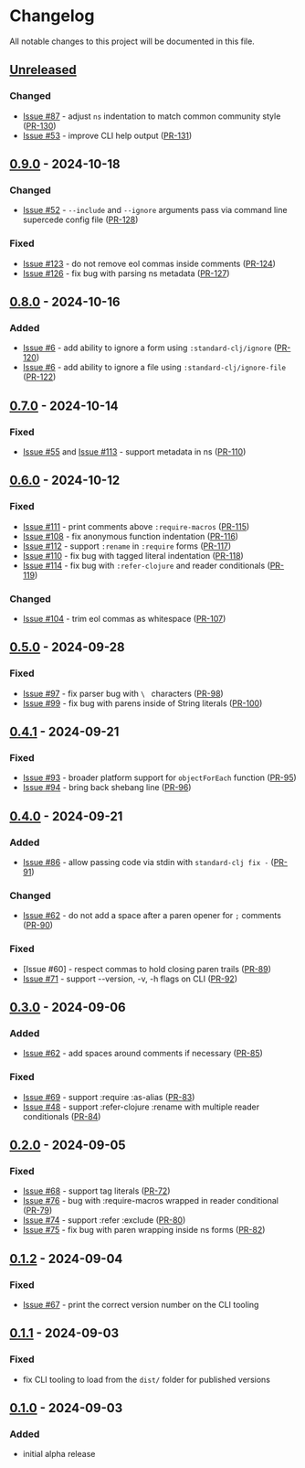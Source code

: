 # Changelog

All notable changes to this project will be documented in this file.

## [Unreleased]

### Changed
- [Issue #87] - adjust `ns` indentation to match common community style ([PR-130])
- [Issue #53] - improve CLI help output ([PR-131])

## [0.9.0] - 2024-10-18

### Changed
- [Issue #52] - `--include` and `--ignore` arguments pass via command line supercede config file ([PR-128])

### Fixed
- [Issue #123] - do not remove eol commas inside comments ([PR-124])
- [Issue #126] - fix bug with parsing ns metadata ([PR-127])

## [0.8.0] - 2024-10-16

### Added
- [Issue #6] - add ability to ignore a form using `:standard-clj/ignore` ([PR-120])
- [Issue #6] - add ability to ignore a file using `:standard-clj/ignore-file` ([PR-122])

## [0.7.0] - 2024-10-14

### Fixed
- [Issue #55] and [Issue #113] - support metadata in ns ([PR-110])

## [0.6.0] - 2024-10-12

### Fixed
- [Issue #111] - print comments above `:require-macros` ([PR-115])
- [Issue #108] - fix anonymous function indentation ([PR-116])
- [Issue #112] - support `:rename` in `:require` forms ([PR-117])
- [Issue #110] - fix bug with tagged literal indentation ([PR-118])
- [Issue #114] - fix bug with `:refer-clojure` and reader conditionals ([PR-119])

### Changed
- [Issue #104] - trim eol commas as whitespace ([PR-107])

## [0.5.0] - 2024-09-28

### Fixed
- [Issue #97] - fix parser bug with `\ ` characters ([PR-98])
- [Issue #99] - fix bug with parens inside of String literals ([PR-100])

## [0.4.1] - 2024-09-21

### Fixed
- [Issue #93] - broader platform support for `objectForEach` function ([PR-95])
- [Issue #94] - bring back shebang line ([PR-96])

## [0.4.0] - 2024-09-21

### Added
- [Issue #86] - allow passing code via stdin with `standard-clj fix -` ([PR-91])

### Changed
- [Issue #62] - do not add a space after a paren opener for `;` comments ([PR-90])

### Fixed
- [Issue #60] - respect commas to hold closing paren trails ([PR-89])
- [Issue #71] - support --version, -v, -h flags on CLI ([PR-92])

## [0.3.0] - 2024-09-06

### Added
- [Issue #62] - add spaces around comments if necessary ([PR-85])

### Fixed
- [Issue #69] - support :require :as-alias ([PR-83])
- [Issue #48] - support :refer-clojure :rename with multiple reader conditionals ([PR-84])

## [0.2.0] - 2024-09-05

### Fixed
- [Issue #68] - support tag literals ([PR-72])
- [Issue #76] - bug with :require-macros wrapped in reader conditional ([PR-79])
- [Issue #74] - support :refer :exclude ([PR-80])
- [Issue #75] - fix bug with paren wrapping inside ns forms ([PR-82])

## [0.1.2] - 2024-09-04

### Fixed
- [Issue #67] - print the correct version number on the CLI tooling

## [0.1.1] - 2024-09-03

### Fixed
- fix CLI tooling to load from the `dist/` folder for published versions

## [0.1.0] - 2024-09-03

### Added
- initial alpha release

[Unreleased]:https://github.com/oakmac/standard-clojure-style-js/compare/v0.9.0...HEAD
[0.9.0]:https://github.com/oakmac/standard-clojure-style-js/releases/tag/v0.9.0
[0.8.0]:https://github.com/oakmac/standard-clojure-style-js/releases/tag/v0.8.0
[0.7.0]:https://github.com/oakmac/standard-clojure-style-js/releases/tag/v0.7.0
[0.6.0]:https://github.com/oakmac/standard-clojure-style-js/releases/tag/v0.6.0
[0.5.0]:https://github.com/oakmac/standard-clojure-style-js/releases/tag/v0.5.0
[0.4.1]:https://github.com/oakmac/standard-clojure-style-js/releases/tag/v0.4.1
[0.4.0]:https://github.com/oakmac/standard-clojure-style-js/releases/tag/v0.4.0
[0.3.0]:https://github.com/oakmac/standard-clojure-style-js/releases/tag/v0.3.0
[0.2.0]:https://github.com/oakmac/standard-clojure-style-js/releases/tag/v0.2.0
[0.1.2]:https://github.com/oakmac/standard-clojure-style-js/releases/tag/v0.1.2
[0.1.1]:https://github.com/oakmac/standard-clojure-style-js/releases/tag/v0.1.1
[0.1.0]:https://github.com/oakmac/standard-clojure-style-js/releases/tag/v0.1.0

[Issue #6]:https://github.com/oakmac/standard-clojure-style-js/issues/6
[Issue #48]:https://github.com/oakmac/standard-clojure-style-js/issues/48
[Issue #52]:https://github.com/oakmac/standard-clojure-style-js/issues/52
[Issue #53]:https://github.com/oakmac/standard-clojure-style-js/issues/53
[Issue #55]:https://github.com/oakmac/standard-clojure-style-js/issues/55
[Issue #62]:https://github.com/oakmac/standard-clojure-style-js/issues/62
[Issue #67]:https://github.com/oakmac/standard-clojure-style-js/issues/67
[Issue #68]:https://github.com/oakmac/standard-clojure-style-js/issues/68
[Issue #69]:https://github.com/oakmac/standard-clojure-style-js/issues/69
[Issue #71]:https://github.com/oakmac/standard-clojure-style-js/issues/71
[Issue #74]:https://github.com/oakmac/standard-clojure-style-js/issues/74
[Issue #75]:https://github.com/oakmac/standard-clojure-style-js/issues/75
[Issue #76]:https://github.com/oakmac/standard-clojure-style-js/issues/76
[Issue #86]:https://github.com/oakmac/standard-clojure-style-js/issues/86
[Issue #87]:https://github.com/oakmac/standard-clojure-style-js/issues/87
[Issue #93]:https://github.com/oakmac/standard-clojure-style-js/issues/93
[Issue #94]:https://github.com/oakmac/standard-clojure-style-js/issues/94
[Issue #97]:https://github.com/oakmac/standard-clojure-style-js/issues/97
[Issue #99]:https://github.com/oakmac/standard-clojure-style-js/issues/99
[Issue #104]:https://github.com/oakmac/standard-clojure-style-js/issues/104
[Issue #108]:https://github.com/oakmac/standard-clojure-style-js/issues/108
[Issue #110]:https://github.com/oakmac/standard-clojure-style-js/issues/110
[Issue #111]:https://github.com/oakmac/standard-clojure-style-js/issues/111
[Issue #112]:https://github.com/oakmac/standard-clojure-style-js/issues/112
[Issue #113]:https://github.com/oakmac/standard-clojure-style-js/issues/113
[Issue #114]:https://github.com/oakmac/standard-clojure-style-js/issues/114
[Issue #123]:https://github.com/oakmac/standard-clojure-style-js/issues/123
[Issue #126]:https://github.com/oakmac/standard-clojure-style-js/issues/126

[PR-72]:https://github.com/oakmac/standard-clojure-style-js/pull/72
[PR-79]:https://github.com/oakmac/standard-clojure-style-js/pull/79
[PR-80]:https://github.com/oakmac/standard-clojure-style-js/pull/80
[PR-82]:https://github.com/oakmac/standard-clojure-style-js/pull/82
[PR-83]:https://github.com/oakmac/standard-clojure-style-js/pull/83
[PR-84]:https://github.com/oakmac/standard-clojure-style-js/pull/84
[PR-85]:https://github.com/oakmac/standard-clojure-style-js/pull/85
[PR-89]:https://github.com/oakmac/standard-clojure-style-js/pull/89
[PR-90]:https://github.com/oakmac/standard-clojure-style-js/pull/90
[PR-91]:https://github.com/oakmac/standard-clojure-style-js/pull/91
[PR-92]:https://github.com/oakmac/standard-clojure-style-js/pull/92
[PR-95]:https://github.com/oakmac/standard-clojure-style-js/pull/95
[PR-96]:https://github.com/oakmac/standard-clojure-style-js/pull/96
[PR-98]:https://github.com/oakmac/standard-clojure-style-js/pull/98
[PR-100]:https://github.com/oakmac/standard-clojure-style-js/pull/100
[PR-107]:https://github.com/oakmac/standard-clojure-style-js/pull/107
[PR-110]:https://github.com/oakmac/standard-clojure-style-js/pull/110
[PR-115]:https://github.com/oakmac/standard-clojure-style-js/pull/115
[PR-116]:https://github.com/oakmac/standard-clojure-style-js/pull/116
[PR-117]:https://github.com/oakmac/standard-clojure-style-js/pull/117
[PR-118]:https://github.com/oakmac/standard-clojure-style-js/pull/118
[PR-119]:https://github.com/oakmac/standard-clojure-style-js/pull/119
[PR-120]:https://github.com/oakmac/standard-clojure-style-js/pull/120
[PR-122]:https://github.com/oakmac/standard-clojure-style-js/pull/122
[PR-124]:https://github.com/oakmac/standard-clojure-style-js/pull/124
[PR-127]:https://github.com/oakmac/standard-clojure-style-js/pull/127
[PR-128]:https://github.com/oakmac/standard-clojure-style-js/pull/128
[PR-130]:https://github.com/oakmac/standard-clojure-style-js/pull/130
[PR-131]:https://github.com/oakmac/standard-clojure-style-js/pull/131
